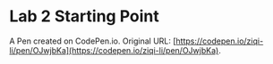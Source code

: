# Lab 2 Starting Point

A Pen created on CodePen.io. Original URL: [https://codepen.io/ziqi-li/pen/OJwjbKa](https://codepen.io/ziqi-li/pen/OJwjbKa).

